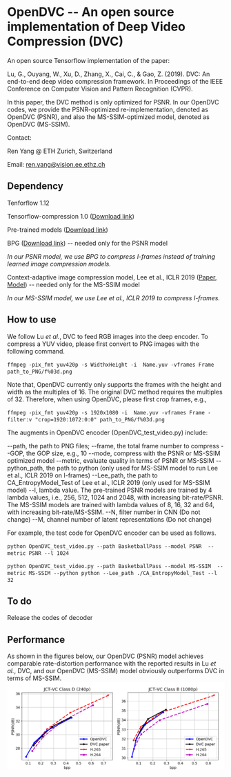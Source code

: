 # OpenDVC -- An open source implementation of Deep Video Compression (DVC)

An open source Tensorflow implementation of the paper:

Lu, G., Ouyang, W., Xu, D., Zhang, X., Cai, C., & Gao, Z. (2019). DVC: An end-to-end deep video compression framework. In Proceedings of the IEEE Conference on Computer Vision and Pattern Recognition (CVPR).

In this paper, the DVC method is only optimized for PSNR. In our OpenDVC codes, we provide the PSNR-optimized re-implementation, denoted as OpenDVC (PSNR), and also the MS-SSIM-optimized model, denoted as OpenDVC (MS-SSIM).

Contact:

Ren Yang @ ETH Zurich, Switzerland

Email: ren.yang@vision.ee.ethz.ch

## Dependency

Tenforflow 1.12

Tensorflow-compression 1.0 ([Download link](https://github.com/tensorflow/compression/releases/tag/v1.0))

Pre-trained models ([Download link](https://drive.google.com/drive/folders/1gUkf9FNjiZw6Pcr5U_bl3jgbM1_ZpB2K?usp=sharing))

BPG ([Download link](https://bellard.org/bpg/))  -- needed only for the PSNR model

*In our PSNR model, we use BPG to compress I-frames instead of training learned image compression models.*

Context-adaptive image compression model, Lee et al., ICLR 2019 ([Paper](https://arxiv.org/abs/1809.10452), [Model](https://github.com/JooyoungLeeETRI/CA_Entropy_Model)) -- needed only for the MS-SSIM model

*In our MS-SSIM model, we use Lee et al., ICLR 2019 to compress I-frames.*

## How to use

We follow Lu *et al.*, DVC to feed RGB images into the deep encoder. To compress a YUV video, please first convert to PNG images with the following command.

```
ffmpeg -pix_fmt yuv420p -s WidthxHeight -i  Name.yuv -vframes Frame path_to_PNG/f%03d.png
```

Note that, OpenDVC currently only supports the frames with the height and width as the multiples of 16. The original DVC method requires the multiples of 32. Therefore, when using OpenDVC, please first crop frames, e.g.,

```
ffmpeg -pix_fmt yuv420p -s 1920x1080 -i  Name.yuv -vframes Frame -filter:v "crop=1920:1072:0:0" path_to_PNG/f%03d.png
```

The augments in OpenDVC encoder (OpenDVC_test_video.py) include:

--path, the path to PNG files;
--frame, the total frame number to compress
--GOP, the GOP size, e.g., 10
--mode, compress with the PSNR or MS-SSIM optimized model
--metric, evaluate quality in terms of PSNR or MS-SSIM
--python_path, the path to python (only used for MS-SSIM model to run Lee et al., ICLR 2019 on I-frames)
--Lee_path, the path to CA_EntropyModel_Test of Lee et al., ICLR 2019 (only used for MS-SSIM model)
--l, lambda value. The pre-trained PSNR models are trained by 4 lambda values, i.e., 256, 512, 1024 and 2048, with increasing bit-rate/PSNR. The MS-SSIM models are trained with lambda values of 8, 16, 32 and 64, with increasing bit-rate/MS-SSIM.
--N, filter number in CNN (Do not change)
--M, channel number of latent representations (Do not change)

For example, the test code for OpenDVC encoder can be used as follows.
```
python OpenDVC_test_video.py --path BasketballPass --model PSNR  --metric PSNR --l 1024
```
```
python OpenDVC_test_video.py --path BasketballPass --model MS-SSIM  --metric MS-SSIM --python python --Lee_path ./CA_EntropyModel_Test --l 32
```

## To do

Release the codes of decoder


## Performance

As shown in the figures below, our OpenDVC (PSNR) model achieves comparable rate-distortion performance with the reported results in Lu *et al.*, DVC, and our OpenDVC (MS-SSIM) model obviously outperforms DVC in terms of MS-SSIM.
![ ](OpenDVC_performance.png)

